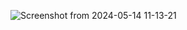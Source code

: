 ![Screenshot from 2024-05-14 11-13-21](https://github.com/pavithraniperera/Js-Calculator/assets/136662441/2806bafc-8cd8-4089-9a45-029c7b242375)

